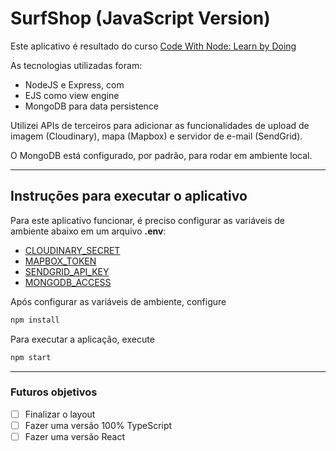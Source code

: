 # SurfShop (JavaScript Version)

Este aplicativo é resultado do curso [Code With Node: Learn by Doing](https://www.udemy.com/course/code-with-node/)

As tecnologias utilizadas foram: 

* NodeJS e Express, com 
* EJS como view engine
* MongoDB para data persistence

Utilizei APIs de terceiros para adicionar as funcionalidades de upload de imagem (Cloudinary), mapa (Mapbox) e servidor de e-mail (SendGrid).

O MongoDB está configurado, por padrão, para rodar em ambiente local.

--------

## Instruções para executar o aplicativo

Para este aplicativo funcionar, é preciso configurar as variáveis de ambiente abaixo em um arquivo **.env**:

* [CLOUDINARY_SECRET](https://cloudinary.com/documentation/node_integration)
* [MAPBOX_TOKEN](https://docs.mapbox.com/)
* [SENDGRID_API_KEY](https://github.com/sendgrid/sendgrid-nodejs/)
* [MONGODB_ACCESS](https://docs.mongodb.com/drivers/node/)

Após configurar as variáveis de ambiente, configure 

```javascript 
npm install
```

Para executar a aplicação, execute

```javascript 
npm start
```

--------

### Futuros objetivos

- [ ] Finalizar o layout
- [ ] Fazer uma versão 100% TypeScript
- [ ] Fazer uma versão React
